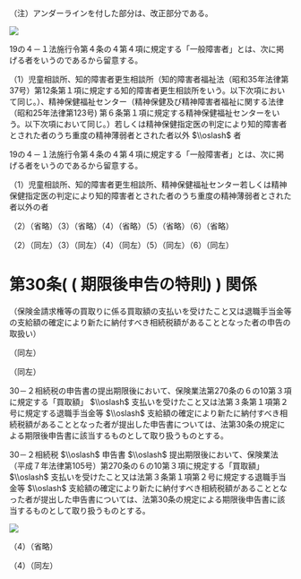 （注）アンダーラインを付した部分は、改正部分である。

![](https://www.nta.go.jp/tmp/0e87bde2-d6f9-4c2f-b0e4-9b365a36bd2c/images/10cdfe4bebd7dff3eac92da3852e10345330469e4ed709152f580d24c3d153e8.jpg)

19の４－１法施行令第４条の４第４項に規定する「一般障害者」とは、次に掲げる者をいうのであるから留意する。

（1）児童相談所、知的障害者更生相談所（知的障害者福祉法（昭和35年法律第37号）第12条第１項に規定する知的障害者更生相談所をいう。以下次項において同じ。）、精神保健福祉センター（精神保健及び精神障害者福祉に関する法律（昭和25年法律第123号) 第６条第１項に規定する精神保健福祉センターをいう。以下次項において同じ。）若しくは精神保健指定医の判定により知的障害者とされた者のうち重度の精神薄弱者とされた者以外 $\\oslash$ 者

19の４－１法施行令第４条の４第４項に規定する「一般障害者」とは、次に掲げる者をいうのであるから留意する。

（1）児童相談所、知的障害者更生相談所、精神保健福祉センター若しくは精神保健指定医の判定により知的障害者とされた者のうち重度の精神薄弱者とされた者以外の者

（2）（省略）（3）（省略）（4）（省略）（5）（省略）（6）（省略）

（2）（同左）（3）（同左）（4）（同左）（5）（同左）（6）（同左）

# 第30条( ( 期限後申告の特則) ) 関係

（保険金請求権等の買取りに係る買取額の支払いを受けたこと又は退職手当金等の支給額の確定により新たに納付すべき相続税額があることとなった者の申告の取扱い）

（同左）

（同左）

30－２相続税の申告書の提出期限後において、保険業法第270条の６の10第３項に規定する「買取額」 $\\oslash$ 支払いを受けたこと又は法第３条第１項第２号に規定する退職手当金等 $\\oslash$ 支給額の確定により新たに納付すべき相続税額があることとなった者が提出した申告書については、法第30条の規定による期限後申告書に該当するものとして取り扱うものとする。

30－２相続税 $\\oslash$ 申告書 $\\oslash$ 提出期限後において、保険業法（平成７年法律第105号）第270条の６の10第３項に規定する「買取額」 $\\oslash$ 支払いを受けたこと又は法第３条第１項第２号に規定する退職手当金等 $\\oslash$ 支給額の確定により新たに納付すべき相続税額があることとなった者が提出した申告書については、法第30条の規定による期限後申告書に該当するものとして取り扱うものとする。

![](https://www.nta.go.jp/tmp/0e87bde2-d6f9-4c2f-b0e4-9b365a36bd2c/images/a497160efc3f23199db6dfd5f6c3e23ab5900a1e6b477361aa8ea619c6af2b56.jpg)

（4）（省略）

（4）（同左）